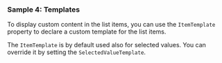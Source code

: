 ### Sample 4: Templates

To display custom content in the list items, you can use the `ItemTemplate` property to declare a custom template for the list items. 

The `ItemTemplate` is by default used also for selected values. You can override it by setting the `SelectedValueTemplate`.